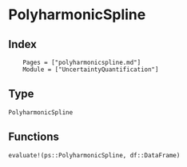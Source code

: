 # PolyharmonicSpline

## Index

```@index
    Pages = ["polyharmonicspline.md"]
    Module = ["UncertaintyQuantification"]
```

## Type

```@docs
PolyharmonicSpline
```

## Functions

```@docs
evaluate!(ps::PolyharmonicSpline, df::DataFrame)
```
